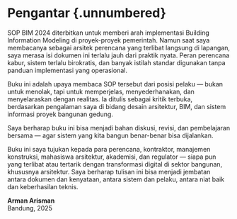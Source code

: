 # Pengantar {.unnumbered}

SOP BIM 2024 diterbitkan untuk memberi arah implementasi Building Information Modeling di proyek-proyek pemerintah. Namun saat saya membacanya sebagai arsitek perencana yang terlibat langsung di lapangan, saya merasa isi dokumen ini terlalu jauh dari praktik nyata. Peran perencana kabur, sistem terlalu birokratis, dan banyak istilah standar digunakan tanpa panduan implementasi yang operasional.

Buku ini adalah upaya membaca SOP tersebut dari posisi pelaku — bukan untuk menolak, tapi untuk memperjelas, menyederhanakan, dan menyelaraskan dengan realitas. Ia ditulis sebagai kritik terbuka, berdasarkan pengalaman saya di bidang desain arsitektur, BIM, dan sistem informasi proyek bangunan gedung.

Saya berharap buku ini bisa menjadi bahan diskusi, revisi, dan pembelajaran bersama — agar sistem yang kita bangun benar-benar bisa dijalankan.

Buku ini saya tujukan kepada para perencana, kontraktor, manajemen konstruksi, mahasiswa arsitektur, akademisi, dan regulator — siapa pun yang terlibat atau tertarik dengan transformasi digital di sektor bangunan, khususnya arsitektur. Saya berharap tulisan ini bisa menjadi jembatan antara dokumen dan kenyataan, antara sistem dan pelaku, antara niat baik dan keberhasilan teknis.

**Arman Arisman**\
Bandung, 2025
